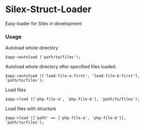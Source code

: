 # Silex-Struct-Loader

Easy loader for Silex in development

### Usage

Autoload whole directory

```
$app->autoload ('path/to/files');
```

Autoload whole directory after specified files loaded.

```
$app->autoload (['load-file-a-first', 'load-file-b-first'], 'path/to/files');
```

Load files

```
$app->load (['php-file-a', 'php-file-b'], 'path/to/files');
```

Load files with structure

```
$app->load (['path' => ['php-file-a', 'php-file-b']], 'path/to/files');
```
